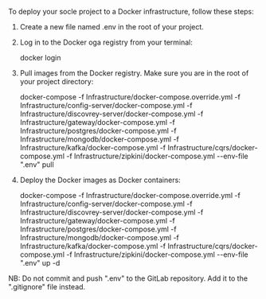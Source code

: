 To deploy your socle project to a Docker infrastructure, follow these steps:

1. Create a new file named .env in the root of your project.

2. Log in to the Docker oga registry from your terminal:

   docker login 

3. Pull images from the Docker registry. Make sure you are in the root of your project directory:

   docker-compose -f Infrastructure/docker-compose.override.yml -f Infrastructure/config-server/docker-compose.yml -f Infrastructure/discovrey-server/docker-compose.yml -f Infrastructure/gateway/docker-compose.yml -f Infrastructure/postgres/docker-compose.yml  -f Infrastructure/mongodb/docker-compose.yml -f Infrastructure/kafka/docker-compose.yml -f Infrastructure/cqrs/docker-compose.yml -f Infrastructure/zipkini/docker-compose.yml --env-file ".env" pull

4. Deploy the Docker images as Docker containers:

   docker-compose -f Infrastructure/docker-compose.override.yml -f Infrastructure/config-server/docker-compose.yml -f Infrastructure/discovrey-server/docker-compose.yml -f Infrastructure/gateway/docker-compose.yml -f Infrastructure/postgres/docker-compose.yml  -f Infrastructure/mongodb/docker-compose.yml -f Infrastructure/kafka/docker-compose.yml -f Infrastructure/cqrs/docker-compose.yml -f Infrastructure/zipkini/docker-compose.yml --env-file ".env"  up -d

NB: Do not commit and push ".env" to the GitLab repository. Add it to the ".gitignore" file instead.
